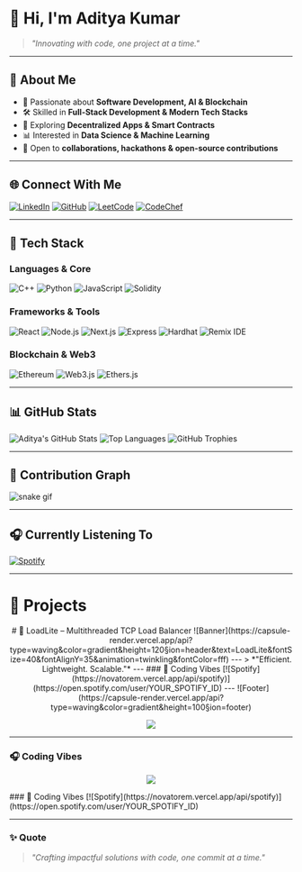 # 👋 Hi, I'm Aditya Kumar

> *"Innovating with code, one project at a time."*

---

## 🌟 About Me
- 🌱 Passionate about **Software Development, AI & Blockchain**  
- 🛠️ Skilled in **Full-Stack Development & Modern Tech Stacks**  
- 🔗 Exploring **Decentralized Apps & Smart Contracts**  
- 📊 Interested in **Data Science & Machine Learning**  
- 🤝 Open to **collaborations, hackathons & open-source contributions**

---

## 🌐 Connect With Me
[![LinkedIn](https://img.shields.io/badge/LinkedIn-0077B5?style=for-the-badge&logo=linkedin&logoColor=white)](https://linkedin.com/in/adicrzz)
[![GitHub](https://img.shields.io/badge/GitHub-000000?style=for-the-badge&logo=github&logoColor=white)](https://github.com/adityakumar027)
[![LeetCode](https://img.shields.io/badge/LeetCode-FFA116?style=for-the-badge&logo=leetcode&logoColor=white)](https://leetcode.com/u/aditya_x1x/)
[![CodeChef](https://img.shields.io/badge/CodeChef-5B4638?style=for-the-badge&logo=codechef&logoColor=white)](https://www.codechef.com/users/aditya_x1x)

---

## 🚀 Tech Stack

### Languages & Core
![C++](https://img.shields.io/badge/C++-00599C?style=for-the-badge&logo=c%2B%2B&logoColor=white)
![Python](https://img.shields.io/badge/Python-3776AB?style=for-the-badge&logo=python&logoColor=white)
![JavaScript](https://img.shields.io/badge/JavaScript-F7DF1E?style=for-the-badge&logo=javascript&logoColor=black)
![Solidity](https://img.shields.io/badge/Solidity-363636?style=for-the-badge&logo=solidity&logoColor=white)

### Frameworks & Tools
![React](https://img.shields.io/badge/React-61DAFB?style=for-the-badge&logo=react&logoColor=black)
![Node.js](https://img.shields.io/badge/Node.js-339933?style=for-the-badge&logo=node.js&logoColor=white)
![Next.js](https://img.shields.io/badge/Next.js-000000?style=for-the-badge&logo=next.js&logoColor=white)
![Express](https://img.shields.io/badge/Express-000000?style=for-the-badge&logo=express&logoColor=white)
![Hardhat](https://img.shields.io/badge/Hardhat-FCC624?style=for-the-badge&logo=ethereum&logoColor=black)
![Remix IDE](https://img.shields.io/badge/Remix-282C34?style=for-the-badge&logo=ethereum&logoColor=white)

### Blockchain & Web3
![Ethereum](https://img.shields.io/badge/Ethereum-3C3C3D?style=for-the-badge&logo=ethereum&logoColor=white)
![Web3.js](https://img.shields.io/badge/Web3.js-F16822?style=for-the-badge&logo=javascript&logoColor=white)
![Ethers.js](https://img.shields.io/badge/Ethers.js-1C1C1C?style=for-the-badge&logo=ethereum&logoColor=white)

---

## 📊 GitHub Stats
![Aditya's GitHub Stats](https://github-readme-stats.vercel.app/api?username=adityakumar027&show_icons=true&theme=radical)
![Top Languages](https://github-readme-stats.vercel.app/api/top-langs/?username=adityakumar027&layout=compact&theme=radical)
![GitHub Trophies](https://github-profile-trophy.vercel.app/?username=adityakumar027&theme=radical&margin-w=15&margin-h=15)

---

## 🐍 Contribution Graph
![snake gif](https://github.com/adityakumar027/adityakumar027/blob/output/github-contribution-grid-snake.svg)

---

## 🎧 Currently Listening To
[![Spotify](https://novatorem-livid-five.vercel.app/api/spotify)](https://open.spotify.com/user/)

---

# 🚀 Projects

<div align="center"> # 🚀 LoadLite – Multithreaded TCP Load Balancer ![Banner](https://capsule-render.vercel.app/api?type=waving&color=gradient&height=120&section=header&text=LoadLite&fontSize=40&fontAlignY=35&animation=twinkling&fontColor=fff) --- > *"Efficient. Lightweight. Scalable."* --- ### 🎵 Coding Vibes [![Spotify](https://novatorem.vercel.app/api/spotify)](https://open.spotify.com/user/YOUR_SPOTIFY_ID) --- ![Footer](https://capsule-render.vercel.app/api?type=waving&color=gradient&height=100&section=footer) </div>

<p align="center">
  <img src="https://github-readme-stats.vercel.app/api/pin/?username=adityakumar027&repo=LoadLite&theme=radical&hide_border=true" />
</p>

---

### 🎧 Coding Vibes
<p align="center">
  <a href="https://open.spotify.com/playlist/37i9dQZF1DXcBWIGoYBM5M">
    <img src="https://img.shields.io/badge/Spotify-Now%20Playing-green?style=for-the-badge&logo=spotify"/>
  </a>
</p>
### 🎵 Coding Vibes [![Spotify](https://novatorem.vercel.app/api/spotify)](https://open.spotify.com/user/YOUR_SPOTIFY_ID)


---

### ✨ Quote
> _"Crafting impactful solutions with code, one commit at a time."_
